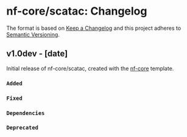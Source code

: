 # nf-core/scatac: Changelog

The format is based on [Keep a Changelog](https://keepachangelog.com/en/1.0.0/)
and this project adheres to [Semantic Versioning](https://semver.org/spec/v2.0.0.html).

## v1.0dev - [date]

Initial release of nf-core/scatac, created with the [nf-core](https://nf-co.re/) template.

### `Added`

### `Fixed`

### `Dependencies`

### `Deprecated`

